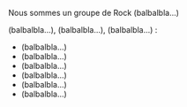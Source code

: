 Nous sommes un groupe de Rock (balbalbla...)
<!-- more -->
(balbalbla...), (balbalbla...), (balbalbla...) :
* (balbalbla...)
* (balbalbla...)
* (balbalbla...)
* (balbalbla...)
* (balbalbla...)
* (balbalbla...)
